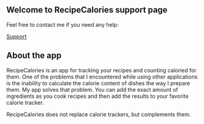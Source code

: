 ## Welcome to RecipeCalories support page

Feel free to contact me if you need any help:

[Support](https://github.com/lichb0rn/RecipeCaloriesSupport/issues)

## About the app

RecipeCalories is an app for tracking your recipes and counting caloried for them.
One of the problems that I encountered while using other applications is the inability to calculate the calorie content of dishes the way I prepare them.
My app solves that problem. You can add the exact amount of ingredients as you cook recipes and then add the results to your favorite calorie tracker.

RecipeCalories does not replace calorie trackers, but complements them.
